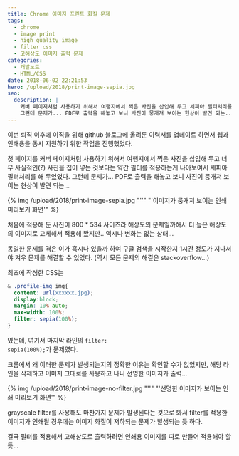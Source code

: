 ```yaml
---
title: Chrome 이미지 프린트 화질 문제
tags:
  - chrome
  - image print
  - high quality image
  - filter css
  - 고해상도 이미지 출력 문제
categories:
  - 개발노트
  - HTML/CSS
date: 2018-06-02 22:21:53
hero: /upload/2018/print-image-sepia.jpg
seo:
  description: |
    커버 페이지처럼 사용하기 위해서 여행지에서 찍은 사진을 삽입해 두고 세피아 필터처리를 해 두었었다.
    그런데 문제가... PDF로 출력을 해놓고 보니 사진이 뭉개져 보이는 현상이 발견 되는...
---
```



이번 퇴직 이후에 이직을 위해 github 블로그에 올려둔 이력서를 업데이트 하면서 웹과 인쇄용을
동시 지원하기 위한 작업을 진행했었다.

첫 페이지를 커버 페이지처럼 사용하기 위해서 여행지에서 찍은 사진을 삽입해 두고 너무 사실적인(?)
사진을 집어 넣는 것보다는 약간 필터를 적용하는게 나아보여서 세피아 필터처리를 해 두었었다.
그런데 문제가... PDF로 출력을 해놓고 보니 사진이 뭉개져 보이는 현상이 발견 되는...

<p>
  {% img /upload/2018/print-image-sepia.jpg "''" "'이미지가 뭉개져 보이는 인쇄 미리보기 화면'" %}
</p>

처음에 적용해 둔 사진이 800 * 534 사이즈라 해상도의 문제일까해서 더 높은 해상도의 이미지로
교체해서 적용해 봤지만.. 역시나 변화는 없는 상태...

동일한 문제를 겪은 이가 혹시나 있을까 하여 구글 검색을 시작한지 1시간 정도가 지나서야 겨우
문제를 해결할 수 있었다. (역시 모든 문제의 해결은 stackoverflow...)

최초에 작성한 CSS는

```css
& .profile-img img{
  content: url(xxxxxx.jpg);
  display:block;
  margin: 10% auto;
  max-width: 100%;
  filter: sepia(100%);
}
```

였는데, 여기서 마지막 라인의 <code class="language-css">filter: sepia(100%);</code>가 문제였다.

크롬에서 왜 이러한 문제가 발생되는지의 정확한 이유는 확인할 수가 없었지만, 해당 라인을 삭제하고
이미지 그대로를 사용하고 나니 선명한 이미지가 출력...

{% img /upload/2018/print-image-no-filter.jpg "''" "'선명한 이미지가 보이는 인쇄 미리보기 화면'" %}

grayscale filter를 사용해도 마찬가지 문제가 발생된다는 것으로 봐서 filter를 적용한 이미지가
인쇄될 경우에는 이미지 화질이 저하되는 문제가 발생되는 듯 하다.

결국 필터를 적용해서 고해상도로 출력하려면 인쇄용 이미지를 따로 만들어 적용해야 할듯...